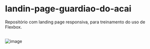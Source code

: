 # landin-page-guardiao-do-acai
Repositório com landing page responsiva, para treinamento do uso de Flexbox. <br> <br>


![image](https://user-images.githubusercontent.com/97855964/164236343-c6b61ba9-a8e3-4047-b18a-1f8834483e90.png)
